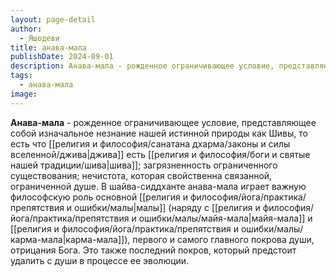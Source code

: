 ```yaml
---
layout: page-detail
author:
  - Яшодеви
title: анава-мала
publishDate: 2024-09-01
description: Анава-мала - рожденное ограничивающее условие, представляющее собой изначальное незнание нашей истинной природы как Шивы, то есть что джива есть Шива; загрязненность ограниченного существования; нечистота, которая свойственна связанной, ограниченной душе.
tags:
  - анава-мала
image:
---
```

**Анава-мала** - рожденное ограничивающее условие, представляющее собой изначальное незнание нашей истинной природы как Шивы, то есть что [[религия и философия/санатана дхарма/законы и силы вселенной/джива|джива]] есть [[религия и философия/боги и святые нашей традиции/шива|шива]]; загрязненность ограниченного существования; нечистота, которая свойственна связанной, ограниченной душе.
В шайва-сиддханте анава-мала играет важную философскую роль основной [[религия и философия/йога/практика/препятствия и ошибки/малы|малы]] (наряду с [[религия и философия/йога/практика/препятствия и ошибки/малы/майя-мала|майя-мала]] и [[религия и философия/йога/практика/препятствия и ошибки/малы/карма-мала|карма-мала]]), первого и самого главного покрова души, отрицания Бога. Это также последний покров, который предстоит удалить с души в процессе ее эволюции.

